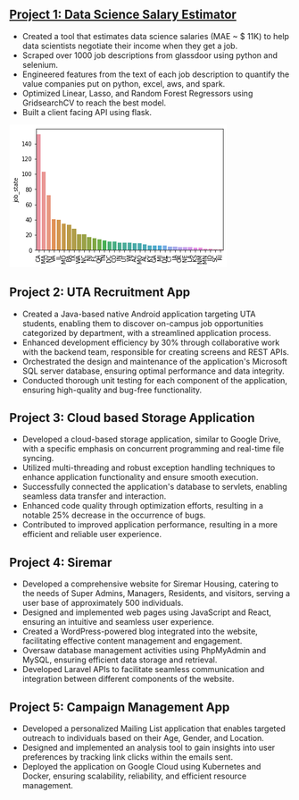 ## [Project 1: Data Science Salary Estimator](https://github.com/Akash-U/ds_salary_proj) 
* Created a tool that estimates data science salaries (MAE ~ $ 11K) to help data scientists negotiate their income when they get a job.
* Scraped over 1000 job descriptions from glassdoor using python and selenium.
* Engineered features from the text of each job description to quantify the value companies put on python, excel, aws, and spark.
* Optimized Linear, Lasso, and Random Forest Regressors using GridsearchCV to reach the best model.
* Built a client facing API using flask.

![](/images/positions_by_state.png)

## Project 2: UTA Recruitment App
* Created a Java-based native Android application targeting UTA students, enabling them to discover on-campus job opportunities categorized by department, with a streamlined application process.
* Enhanced development efficiency by 30% through collaborative work with the backend team, responsible for creating screens and REST APIs.
* Orchestrated the design and maintenance of the application's Microsoft SQL server database, ensuring optimal performance and data integrity.
* Conducted thorough unit testing for each component of the application, ensuring high-quality and bug-free functionality.

## Project 3: Cloud based Storage Application
* Developed a cloud-based storage application, similar to Google Drive, with a specific emphasis on concurrent programming and real-time file syncing.
* Utilized multi-threading and robust exception handling techniques to enhance application functionality and ensure smooth execution.
* Successfully connected the application's database to servlets, enabling seamless data transfer and interaction.
* Enhanced code quality through optimization efforts, resulting in a notable 25% decrease in the occurrence of bugs.
* Contributed to improved application performance, resulting in a more efficient and reliable user experience.

## Project 4: Siremar
* Developed a comprehensive website for Siremar Housing, catering to the needs of Super Admins, Managers, Residents, and visitors, serving a user base of approximately 500 individuals.
* Designed and implemented web pages using JavaScript and React, ensuring an intuitive and seamless user experience.
* Created a WordPress-powered blog integrated into the website, facilitating effective content management and engagement.
* Oversaw database management activities using PhpMyAdmin and MySQL, ensuring efficient data storage and retrieval.
* Developed Laravel APIs to facilitate seamless communication and integration between different components of the website.

## Project 5: Campaign Management App
* Developed a personalized Mailing List application that enables targeted outreach to individuals based on their Age, Gender, and Location.
* Designed and implemented an analysis tool to gain insights into user preferences by tracking link clicks within the emails sent.
* Deployed the application on Google Cloud using Kubernetes and Docker, ensuring scalability, reliability, and efficient resource management.

